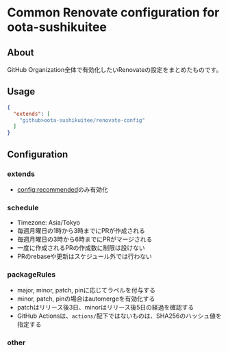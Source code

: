 # Common Renovate configuration for oota-sushikuitee

## About

GitHub Organization全体で有効化したいRenovateの設定をまとめたものです。

## Usage

```json
{
  "extends": [
    "github>oota-sushikuitee/renovate-config"
  ]
}
```

## Configuration

### extends

- [config:recommended](https://docs.renovatebot.com/presets-config/#configrecommended)のみ有効化

### schedule

- Timezone: Asia/Tokyo
- 毎週月曜日の1時から3時までにPRが作成される
- 毎週月曜日の3時から6時までにPRがマージされる
- 一度に作成されるPRの作成数に制限は設けない
- PRのrebaseや更新はスケジュール外では行わない

### packageRules

- major, minor, patch, pinに応じてラベルを付与する
- minor, patch, pinの場合はautomergeを有効化する
- patchはリリース後3日、minorはリリース後5日の経過を確認する
- GitHub Actionsは、`actions/`配下ではないものは、SHA256のハッシュ値を指定する

### other
